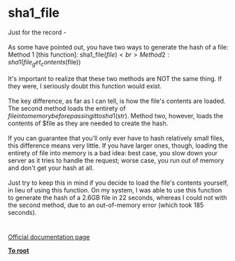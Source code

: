 # sha1_file



Just for the record - <br><br>As some have pointed out, you have two ways to generate the hash of a file:<br>Method 1 [this function]: sha1_file($file)<br>Method 2: sha1(file_get_contents($file))<br><br>It&apos;s important to realize that these two methods are NOT the same thing. If they were, I seriously doubt this function would exist.<br><br>The key difference, as far as I can tell, is how the file&apos;s contents are loaded. The second method loads the entirety of $file into memory before passing it to sha1($str). Method two, however, loads the contents of $file as they are needed to create the hash.<br><br>If you can guarantee that you&apos;ll only ever have to hash relatively small files, this difference means very little. If you have larger ones, though, loading the entirety of file into memory is a bad idea: best case, you slow down your server as it tries to handle the request; worse case, you run out of memory and don&apos;t get your hash at all.<br><br>Just try to keep this in mind if you decide to load the file&apos;s contents yourself, in lieu of using this function. On my system, I was able to use this function to generate the hash of a 2.6GB file in 22 seconds, whereas I could not with the second method, due to an out-of-memory error (which took 185 seconds).  

#

[Official documentation page](https://www.php.net/manual/en/function.sha1-file.php)

**[To root](/README.md)**